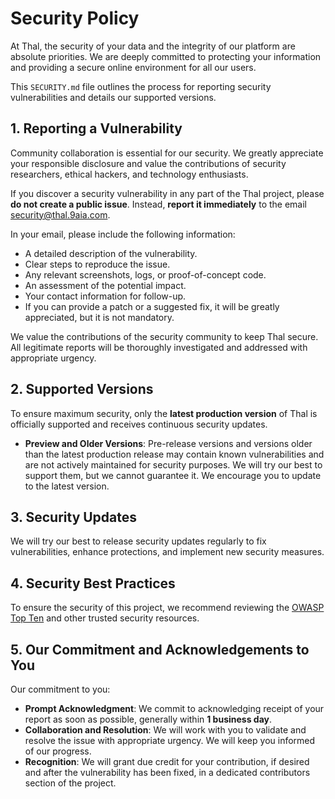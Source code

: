 # Security Policy

At Thal, the security of your data and the integrity of our platform are absolute priorities. We are deeply committed to protecting your information and providing a secure online environment for all our users.

This `SECURITY.md` file outlines the process for reporting security vulnerabilities and details our supported versions.

## 1. Reporting a Vulnerability

Community collaboration is essential for our security. We greatly appreciate your responsible disclosure and value the contributions of security researchers, ethical hackers, and technology enthusiasts.

If you discover a security vulnerability in any part of the Thal project, please **do not create a public issue**. Instead, **report it immediately** to the email [security@thal.9aia.com](mailto:security@thal.9aia.com).

In your email, please include the following information:

* A detailed description of the vulnerability.
* Clear steps to reproduce the issue.
* Any relevant screenshots, logs, or proof-of-concept code.
* An assessment of the potential impact.
* Your contact information for follow-up.
* If you can provide a patch or a suggested fix, it will be greatly appreciated, but it is not mandatory.

We value the contributions of the security community to keep Thal secure. All legitimate reports will be thoroughly investigated and addressed with appropriate urgency.

## 2. Supported Versions

To ensure maximum security, only the **latest production version** of Thal is officially supported and receives continuous security updates.

* **Preview and Older Versions**: Pre-release versions and versions older than the latest production release may contain known vulnerabilities and are not actively maintained for security purposes. We will try our best to support them, but we cannot guarantee it. We encourage you to update to the latest version.

## 3. Security Updates

We will try our best to release security updates regularly to fix vulnerabilities, enhance protections, and implement new security measures.

## 4. Security Best Practices

To ensure the security of this project, we recommend reviewing the [OWASP Top Ten](https://owasp.org/www-project-top-ten/) and other trusted security resources.

## 5. Our Commitment and Acknowledgements to You

Our commitment to you:

* **Prompt Acknowledgment**: We commit to acknowledging receipt of your report as soon as possible, generally within **1 business day**.
* **Collaboration and Resolution**: We will work with you to validate and resolve the issue with appropriate urgency. We will keep you informed of our progress.
* **Recognition**: We will grant due credit for your contribution, if desired and after the vulnerability has been fixed, in a dedicated contributors section of the project.
